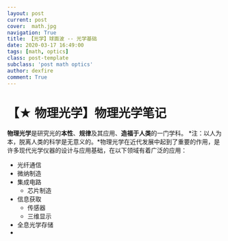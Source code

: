 ```yaml
---
layout: post
current: post
cover:  math.jpg
navigation: True
title: 【光学】球面波 -- 光学基础
date: 2020-03-17 16:49:00
tags: [math, optics]
class: post-template
subclass: 'post math optics'
author: dexfire
comment: True
---
```


# 【★ 物理光学】物理光学笔记

**物理光学**是研究光的**本性**、**规律**及其应用、**造福于人类**的一门学科。
*注：以人为本，脱离人类的科学是无意义的。*物理光学在近代发展中起到了重要的作用，是许多现代光学仪器的设计与应用基础，在以下领域有着广泛的应用：
- 光纤通信
- 微纳制造
- 集成电路
  - 芯片制造
- 信息获取
  - 传感器
  - 三维显示
- 全息光学存储
- 